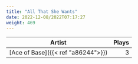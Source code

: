```yaml
---
title: "All That She Wants"
date: 2022-12-08/2022T07:17:27
weight: 469
---
```




 Artist | Plays 
----- | -----:
[Ace of Base]({{< ref "a86244">}}) | 3
